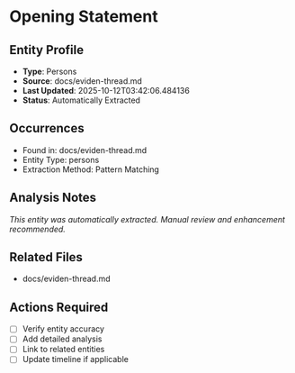# Opening Statement

## Entity Profile
- **Type**: Persons
- **Source**: docs/eviden-thread.md
- **Last Updated**: 2025-10-12T03:42:06.484136
- **Status**: Automatically Extracted

## Occurrences
- Found in: docs/eviden-thread.md
- Entity Type: persons
- Extraction Method: Pattern Matching

## Analysis Notes
*This entity was automatically extracted. Manual review and enhancement recommended.*

## Related Files
- docs/eviden-thread.md

## Actions Required
- [ ] Verify entity accuracy
- [ ] Add detailed analysis
- [ ] Link to related entities
- [ ] Update timeline if applicable
